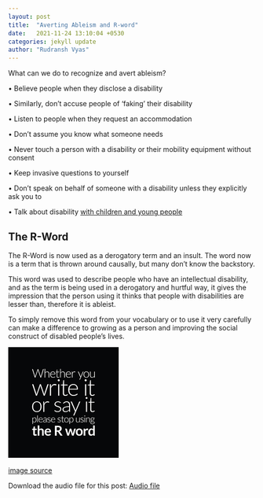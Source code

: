 ```yaml
---
layout: post
title:  "Averting Ableism and R-word"
date:   2021-11-24 13:10:04 +0530
categories: jekyll update
author: "Rudransh Vyas"
---
```


What can we do to recognize and avert ableism?

 • Believe people when they disclose a disability

 • Similarly, don’t accuse people of ‘faking’ their disability

 • Listen to people when they request an accommodation

 • Don’t assume you know what someone needs

 • Never touch a person with a disability or their mobility equipment without consent

 • Keep invasive questions to yourself

 • Don’t speak on behalf of someone with a disability unless they explicitly ask you to

 • Talk about disability [with children and young people](https://nebula.wsimg.com/07ff3147582a2b7c1dd5404791dc477b?AccessKeyId=9D6F6082FE5EE52C3DC6&disposition=0&alloworigin=1)

## The R-Word
The R-Word is now used as a derogatory term and an insult. The word now is a term that is thrown around causally, but many don’t know the backstory. 

This word was used to describe people who have an intellectual disability, and as the term is being used in a derogatory and hurtful way, it gives the impression that the person using it thinks that people with disabilities are lesser than, therefore it is ableist. 

To simply remove this word from your vocabulary or to use it very carefully can make a difference to growing as a person and improving the social construct of disabled people’s lives.

![r-word]( /assets/images/r-word.png)

[image source](https://scontent.fbho1-1.fna.fbcdn.net/v/t15.5256-10/s1080x2048/27255872_540012759714470_4342182352521265152_n.jpg?_nc_cat=100&ccb=1-5&_nc_sid=ad6a45&_nc_ohc=slVu9tyOztYAX9LhtWl&_nc_ht=scontent.fbho1-1.fna&oh=408f94de5bd1237ac11740b3c8187d87&oe=61AA42EE)
 
Download the audio file for this post: [Audio file](https://github.com/Group-8-itd/Group-8-itd.github.io/blob/master/assets/audio/averting-ableism.mp3?raw=true)